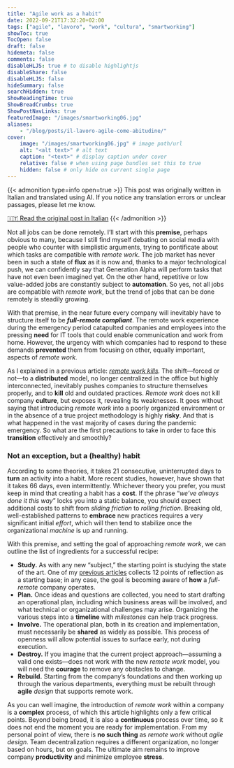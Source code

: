 ```yaml
---
title: "Agile work as a habit"
date: 2022-09-21T17:32:20+02:00
tags: ["agile", "lavoro", "work", "cultura", "smartworking"]
showToc: true
TocOpen: false
draft: false
hidemeta: false
comments: false
disableHLJS: true # to disable highlightjs
disableShare: false
disableHLJS: false
hideSummary: false
searchHidden: true
ShowReadingTime: true
ShowBreadCrumbs: true
ShowPostNavLinks: true
featuredImage: "/images/smartworking06.jpg"
aliases:
    - "/blog/posts/il-lavoro-agile-come-abitudine/"
cover:
    image: "/images/smartworking06.jpg" # image path/url
    alt: "<alt text>" # alt text
    caption: "<text>" # display caption under cover
    relative: false # when using page bundles set this to true
    hidden: false # only hide on current single page
---
```

{{< admonition type=info open=true >}}
This post was originally written in Italian and translated using AI. If you notice any translation errors or unclear passages, please let me know.

[🇮🇹 Read the original post in Italian](/il-lavoro-agile-come-abitudine/)
{{< /admonition >}}




Not all jobs can be done remotely. I’ll start with this **premise**, perhaps obvious to many, because I still find myself debating on social media with people who counter with simplistic arguments, trying to pontificate about which tasks are compatible with *remote work*. The job market has never been in such a state of **flux** as it is now and, thanks to a major technological push, we can confidently say that Generation Alpha will perform tasks that have not even been imagined yet. On the other hand, repetitive or low value-added jobs are constantly subject to **automation**. So yes, not all jobs are compatible with *remote work*, but the trend of jobs that can be done remotely is steadily growing.

With that premise, in the near future every company will inevitably have to structure itself to be ***full-remote compliant***. The remote work experience during the emergency period catapulted companies and employees into the pressing **need** for IT tools that could enable communication and work from home. However, the urgency with which companies had to respond to these demands **prevented** them from focusing on other, equally important, aspects of *remote work.*

As I explained in a previous article: *[remote work kills](https://simonevellei.com/blog/posts/il-lavoro-agile-uccide/).* The shift—forced or not—to a **distributed** model, no longer centralized in the office but highly interconnected, inevitably pushes companies to structure themselves properly, and to **kill** old and outdated practices. *Remote work* does not kill company **culture**, but exposes it, revealing its weaknesses. It goes without saying that introducing *remote work* into a poorly organized environment or in the absence of a true project methodology is highly **risky**. And that is what happened in the vast majority of cases during the pandemic emergency. So what are the first precautions to take in order to face this **transition** effectively and smoothly?

### Not an exception, but a (healthy) habit

According to some theories, it takes 21 consecutive, uninterrupted days to **turn** an activity into a habit. More recent studies, however, have shown that it takes 66 days, even intermittently. Whichever theory you prefer, you must keep in mind that creating a habit has a **cost**. If the phrase “*we’ve always done it this way*” locks you into a static balance, you should expect additional costs to shift from *sliding friction* to *rolling friction*. Breaking old, well-established patterns to **embrace** new practices requires a very significant initial *effort*, which will then tend to stabilize once the organizational *machine* is up and running.

With this premise, and setting the goal of approaching *remote work*, we can outline the list of ingredients for a successful recipe:

* **Study.** As with any new “subject,” the starting point is studying the state of the art. One of my [previous articles](https://simonevellei.com/blog/posts/12-indizi-che-dello-smartworking-non-hai-capito-nulla/) collects 12 points of reflection as a starting base; in any case, the goal is becoming aware of **how** a *full-remote* company operates.
* **Plan.** Once ideas and questions are collected, you need to start drafting an operational plan, including which business areas will be involved, and what technical or organizational challenges may arise. Organizing the various steps into a **timeline** with *milestones* can help track progress.
* **Involve.** The operational plan, both in its creation and implementation, must necessarily be **shared** as widely as possible. This process of openness will allow potential issues to surface early, not during execution.
* **Destroy.** If you imagine that the current project approach—assuming a valid one exists—does not work with the new *remote work* model, you will need the **courage** to remove any obstacles to change.
* **Rebuild.** Starting from the company’s foundations and then working up through the various departments, everything must be rebuilt through **agile** *design* that supports remote work.

As you can well imagine, the introduction of *remote work* within a company is a **complex** process, of which this article highlights only a few critical points. Beyond being broad, it is also a **continuous** process over time, so it does not end the moment you are ready for implementation. From my personal point of view, there is **no such thing** as *remote work* without *agile design*. Team decentralization requires a different organization, no longer based on hours, but on goals. The ultimate aim remains to improve company **productivity** and minimize employee **stress**.


